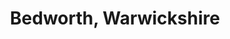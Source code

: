 ---
title: Bedworth, Warwickshire
url: /bedworth-warwickshire/
latitude: 52.48
longitude: -1.479
---